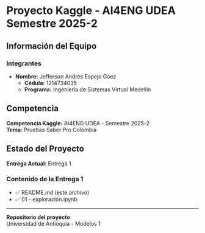 # Proyecto Kaggle - AI4ENG UDEA Semestre 2025-2

## Información del Equipo

### Integrantes

- **Nombre:** Jefferson Andrés Espejo Goez
  - **Cédula:** 1214734035
  - **Programa:** Ingeniería de Sistemas Virtual Medellín

## Competencia

**Competencia Kaggle:** AI4ENG UDEA - Semestre 2025-2  
**Tema:** Pruebas Saber Pro Colombia

## Estado del Proyecto

**Entrega Actual:** Entrega 1

### Contenido de la Entrega 1

- ✅ README.md (este archivo)
- ✅ 01 - exploración.ipynb

---

**Repositorio del proyecto**  
Universidad de Antioquia - Modelos 1
